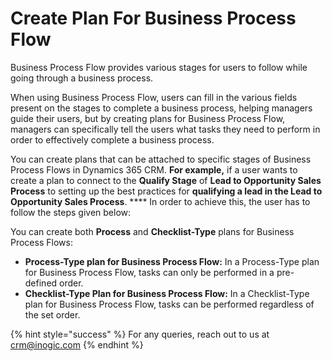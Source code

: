 # Create Plan For Business Process Flow

Business Process Flow provides various stages for users to follow while going through a business process.

When using Business Process Flow, users can fill in the various fields present on the stages to complete a business process, helping managers guide their users, but by creating plans for Business Process Flow, managers can specifically tell the users what tasks they need to perform in order to effectively complete a business process.

You can create plans that can be attached to specific stages of Business Process Flows in Dynamics 365 CRM. **For example,** if a user wants to create a plan to connect to the **Qualify Stage** of **Lead to Opportunity Sales Process** to setting up the best practices for **qualifying a lead in the Lead to Opportunity Sales Process**. **** In order to achieve this, the user has to follow the steps given below:

You can create both **Process** and **Checklist-Type** plans for Business Process Flows:

* **Process-Type plan for Business Process Flow:** In a Process-Type plan for Business Process Flow, tasks can only be performed in a pre-defined order.
* **Checklist-Type Plan for Business Process Flow:** In a Checklist-Type plan for Business Process Flow, tasks can be performed regardless of the set order.

{% hint style="success" %}
For any queries, reach out to us at [crm@inogic.com](mailto:crm@inogic.com)
{% endhint %}
